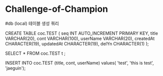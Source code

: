 # Challenge-of-Champion

#db (local) 테이블 생성 쿼리

CREATE TABLE coc.TEST (
    seq INT AUTO_INCREMENT PRIMARY KEY,
    title VARCHAR(20),
    cont VARCHAR(100),
    userName VARCHAR(20),
    createdAt CHARACTER(19),
    updatedAt CHARACTER(19),
    delYn CHARACTER(1)
);


SELECT * FROM coc.TEST t ;

INSERT INTO coc.TEST (title, cont, userName) values( 'test', 'this is test', 'jaeguin');
